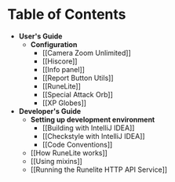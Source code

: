 # Table of Contents
* **User's Guide**
  * **Configuration**
    * [[Camera Zoom Unlimited]]
    * [[Hiscore]]
    * [[Info panel]]
    * [[Report Button Utils]]
    * [[RuneLite]]
    * [[Special Attack Orb]]
    * [[XP Globes]]
* **Developer's Guide**
  * **Setting up development environment**
    * [[Building with IntelliJ IDEA]]
    * [[Checkstyle with IntelliJ IDEA]]
    * [[Code Conventions]]
  * [[How RuneLite works]]
  * [[Using mixins]]
  * [[Running the Runelite HTTP API Service]]